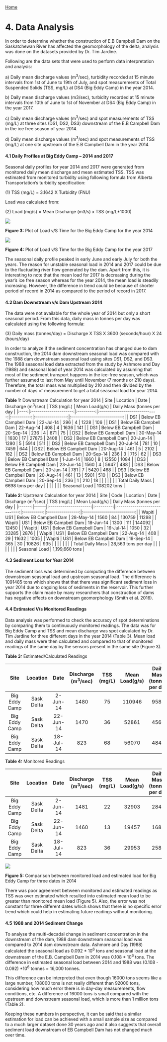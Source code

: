 ---
---

[Home](home.html)


# 4. Data Analysis

In order to determine whether the construction of E.B Campbell Dam on the Saskatchewan River has affected the geomorphology of the delta, analysis was done on the datasets provided by Dr. Tim Jardine.

Following are the data sets that were used to perform data interpretation and analysis:

a) Daily mean discharge values (m<sup>3</sup>/sec), turbidity recorded at 15 minute intervals from 1st of June to 19th of July, and spot measurements of Total Suspended Solids (TSS, mg/L) at DS4 (Big Eddy Camp) in the year 2014.

b) Daily mean discharge values (m3/sec), turbidity recorded at 15 minute intervals from 10th of June to 1st of November at DS4 (Big Eddy Camp) in the year 2017.

c) Daily mean discharge values (m<sup>3</sup>/sec) and spot measurements of TSS (mg/L) at three sites (DS1, DS2, DS3) downstream of the E.B Campbell Dam in the ice free season of year 2014.

d) Daily mean discharge values (m<sup>3</sup>/sec) and spot measurements of TSS (mg/L) at one site upstream of the E.B Campbell Dam in the year 2014.

#### 4.1 Daily Profiles at Big Eddy Camp – 2014 and 2017

Seasonal daily profiles for year 2014 and 2017 were generated from monitored daily mean discharge and mean estimated TSS. TSS was estimated from monitored turbidity using following formula from Alberta Transportation’s turbidity specification:

(1)	TSS (mg/L) = 3.1642 X Turbidity (FNU)

Load was calculated from:

(2)	Load (mg/s) = Mean Discharge (m3/s) x TSS (mg/L*1000)

![](figures/Fig3.png)

**Figure 3:** Plot of Load v/S Time for the Big Eddy Camp for the year 2014

![](figures/Fig4.png)

**Figure 4:** Plot of Load v/S Time for the Big Eddy Camp for the year 2017

The seasonal daily profile peaked in early June and early July for both the years. The reason for unstable seasonal load in 2014 and 2017 could be due to the fluctuating river flow generated by the dam. Apart from this, it is interesting to note that the mean load for 2017 is decreasing during the year’s ice free season whereas for the year 2014, the mean load is steadily increasing.  However, the difference in trend could be because of shorter period of record in 2014 as compared to the period of record in 2017.

#### 4.2 Dam Downstream v/s Dam Upstream 2014

The data were not available for the whole year of 2014 but only a short seasonal period. From this data, daily mass in tonnes per day was calculated using the following formula:

(3) Daily mass (tonnes/day) = Discharge X TSS X 3600 (seconds/hour) X 24 (hours/day)

In order to analyze if the sediment concentration has changed due to dam construction, the 2014 dam downstream seasonal load was compared with the 1988 dam downstream seasonal load using sites DS1, DS2, and DS3. The 1988 seasonal load data extracted from the study by Ashmore and Day (1988) and seasonal load of year 2014 was calculated by assuming that most of the sediment transport happens in the ice-free season, which was further assumed to last from May until November (7 months or 210 days). Therefore, the total mass was multiplied by 210 and then divided by the number of days of measurement to get a total seasonal load for year 2014.

**Table 1:** Downstream Calculation for year 2014
| Site |        Location       |    Date   | Discharge (m<sup>3</sup>/sec) | TSS (mg/L) |  Mean Load(g/s)  | Daily Mass (tonnes per day |
|:----:|:---------------------:|:---------:|:-----------------------------:|:----------:|:----------------:|:--------------------------:|
|  DS1 | Below EB Campbell Dam | 22-Jul-14 |              296              |      4     |       1228       |             106            |
|  DS1 | Below EB Campbell Dam | 22-Aug-14 |              408              |      4     |       1636       |             141            |
|  DS1 | Below EB Campbell Dam | 20-Sep-14 |              236              |      4     |        871       |             75             |
|  DS2 | Below EB Campbell Dam | 30-May-14 |              1630             |     17     |       27873      |            2408            |
|  DS2 | Below EB Campbell Dam | 20-Jun-14 |              1280             |      5     |       5914       |             511            |
|  DS2 | Below EB Campbell Dam | 20-Jul-14 |              781              |     10     |       7459       |             644            |
|  DS2 | Below EB Campbell Dam | 20-Aug-14 |              461              |      5     |       2102       |             182            |
|  DS2 | Below EB Campbell Dam | 20-Sep-14 |              236              |      3     |        715       |             62             |
|  DS3 | Below EB Campbell Dam |  1-Jun-14 |              1660             |      8     |       12550      |            1084            |
|  DS3 | Below EB Campbell Dam | 23-Jun-14 |              1560             |      4     |       5647       |             488            |
|  DS3 | Below EB Campbell Dam | 20-Jun-14 |              781              |      7     |       5420       |             468            |
|  DS3 | Below EB Campbell Dam | 20-Aug-14 |              461              |     13     |       5901       |             510            |
|  DS3 | Below EB Campbell Dam | 20-Sep-14 |              236              |      1     |        210       |             18             |
|      |                       |           |                               |            | Total Daily Mass |      6698 tons per day     |
|      |                       |           |                               |            |   Seasonal Load  |         108202 tons        |

**Table 2:** Upstream Calculation for year 2014
|  Site  | Code |        Location       |    Date   | Discharge (m<sup>3</sup>/sec) | TSS (mg/L) |  Mean Load(g/s)  | Daily Mass (tonnes per day |
|:------:|------|:---------------------:|:---------:|:-----------------------------:|:----------:|:----------------:|:--------------------------:|
| Wapiti | US1  | Below EB Campbell Dam | 28-May-14 |              1560             |     84     |      130759      |            11298           |
| Wapiti | US1  | Below EB Campbell Dam | 18-Jun-14 |              1300             |     111    |      144092      |            12450           |
| Wapiti | US1  | Below EB Campbell Dam | 16-Jul-14 |              1050             |     32     |       33285      |            2876            |
| Wapiti | US1  | Below EB Campbell Dam | 22-Aug-14 |              408              |     29     |       11632      |            1005            |
| Wapiti | US1  | Below EB Campbell Dam | 19-Sep-14 |              365              |     30     |       10826      |             935            |
|        |      |                       |           |                               |            | Total Daily Mass |     28,563 tons per day    |
|        |      |                       |           |                               |            |   Seasonal Load  |       1,199,660 tons       |

#### 4.3 Sediment Loss for Year 2014

The sediment loss was determined by computing the difference between downstream seasonal load and upstream seasonal load. The difference is 1091485 tons which shows that that there was significant sediment loss in year 2014 due to ongoing loss of sediments in the reservoir. This further supports the claim made by many researchers that construction of dams has negative effects on downstream geomorphology (Smith et al. 2016).


#### 4.4 Estimated V/s Monitored Readings

Data analysis was performed to check the accuracy of spot determinations by comparing them to continuously monitored readings. The data was for Big Eddy Camp and TSS and mean discharge was spot calculated by Dr. Tim Jardine for three different days in the year 2014 (Table 3). Mean load and daily mass were then calculated and compared to that of monitored readings of the same day by the sensors present in the same site (Figure 3).


**Table 3:** Estimated/Calculated Readings

|      Site     |  Location  |    Date   | Discharge (m<sup>3</sup>/sec) | TSS (mg/L) | Mean Load(g/s) | Daily Mass (tonnes per day |
|:-------------:|:----------:|:---------:|:-----------------------------:|:----------:|:--------------:|:--------------------------:|
| Big Eddy Camp | Sask Delta |  2-Jun-14 |              1480             |     75     |     110946     |            9586            |
| Big Eddy Camp | Sask Delta | 22-Jun-14 |              1470             |     36     |      52861     |            4567            |
| Big Eddy Camp | Sask Delta | 18-Jul-14 |              823              |     68     |      56070     |            4844            |

**Table 4:** Monitored Readings

|      Site     |  Location  |    Date   | Discharge (m<sup>3</sup>/sec) | TSS (mg/L) | Mean Load(g/s) | Daily Mass (tonnes per day |
|:-------------:|:----------:|:---------:|:-----------------------------:|:----------:|:--------------:|:--------------------------:|
| Big Eddy Camp | Sask Delta |  2-Jun-14 |              1481             |     22     |      32903     |            2843            |
| Big Eddy Camp | Sask Delta | 22-Jun-14 |              1460             |     13     |      19457     |            1681            |
| Big Eddy Camp | Sask Delta | 18-Jul-14 |              823              |     36     |      29953     |            2588            |

![](figures/Fig5.png)

**Figure 5:** Comparison between monitored load and estimated load for Big Eddy Camp for three dates in 2014

There was poor agreement between monitored and estimated readings as TSS was over estimated which resulted into estimated mean load to be greater than monitored mean load (Figure 5). Also, the error was not constant for three different dates which shows that there is no specific error trend which could help in estimating future readings without monitoring.

#### 4.5 1988 and 2014 Sediment Change

To analyse the multi-decadal change in sediment concentration in the downstream of the dam, 1988 dam downstream seasonal load was compared to 2014 dam downstream data. Ashmore and Day (1988) calculated the seasonal load as 0.092 * 10<sup>6</sup> tons and seasonal load at the downstream of the E.B. Campbell Dam in 2014 was 0.108 * 10<sup>6</sup> tons. The difference in estimated seasonal load between 2014 and 1988 was (0.108 - 0.092) *10<sup>6</sup> tonnes = 16,000 tonnes.

This difference can be interpreted that even though 16000 tons seems like a large number, 108000 tons is not really different than 92000 tons, considering how much error there is in day-day measurements, flow conditions, etc.  A difference of 16000 tons is small compared with the upstream and downstream seasonal load, which is more than 1 million tons (Table 2).

Keeping these numbers in perspective, it can be said that a similar estimation for load can be achieved with a small sample size as compared to a much larger dataset done 30 years ago and it also suggests that overall sediment load downstream of EB Campbell Dam has not changed much over time.
